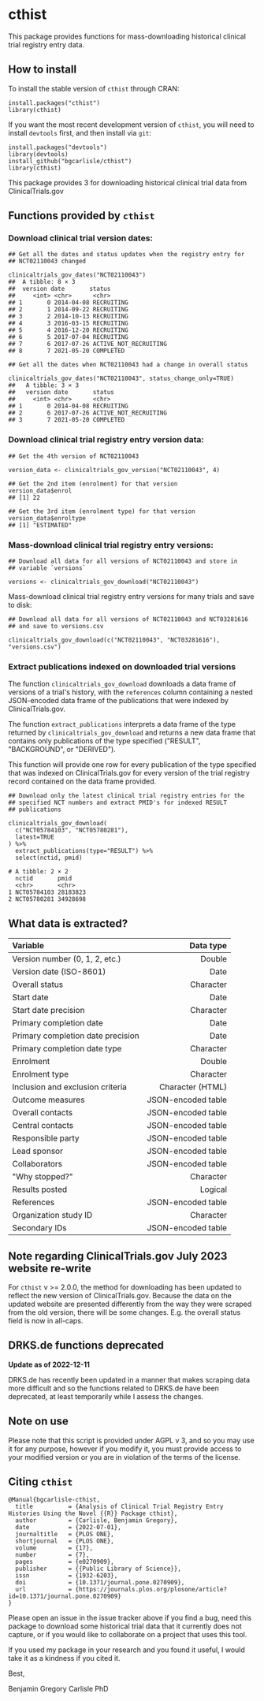 # cthist

This package provides functions for mass-downloading historical
clinical trial registry entry data.

## How to install

To install the stable version of `cthist` through CRAN:

```{r}
install.packages("cthist")
library(cthist)
```

If you want the most recent development version of `cthist`, you will
need to install `devtools` first, and then install via `git`:

```{r}
install.packages("devtools")
library(devtools)
install_github("bgcarlisle/cthist")
library(cthist)
```

This package provides 3 for downloading historical clinical trial data
from ClinicalTrials.gov

## Functions provided by `cthist`

### Download clinical trial version dates:

```{r}
## Get all the dates and status updates when the registry entry for
## NCT02110043 changed

clinicaltrials_gov_dates("NCT02110043")
##  A tibble: 8 × 3
##  version date       status               
##     <int> <chr>      <chr>                
## 1       0 2014-04-08 RECRUITING
## 2       1 2014-09-22 RECRUITING
## 3       2 2014-10-13 RECRUITING
## 4       3 2016-03-15 RECRUITING
## 5       4 2016-12-20 RECRUITING
## 6       5 2017-07-04 RECRUITING
## 7       6 2017-07-26 ACTIVE_NOT_RECRUITING
## 8       7 2021-05-20 COMPLETED

## Get all the dates when NCT02110043 had a change in overall status

clinicaltrials_gov_dates("NCT02110043", status_change_only=TRUE)
##   A tibble: 3 × 3
##   version date       status               
##     <int> <chr>      <chr>                
## 1       0 2014-04-08 RECRUITING
## 2       6 2017-07-26 ACTIVE_NOT_RECRUITING
## 3       7 2021-05-20 COMPLETED
```

### Download clinical trial registry entry version data:

```{r}
## Get the 4th version of NCT02110043

version_data <- clinicaltrials_gov_version("NCT02110043", 4)

## Get the 2nd item (enrolment) for that version
version_data$enrol
## [1] 22

## Get the 3rd item (enrolment type) for that version
version_data$enroltype
## [1] "ESTIMATED"
```

### Mass-download clinical trial registry entry versions:

```{r}
## Download all data for all versions of NCT02110043 and store in
## variable `versions`

versions <- clinicaltrials_gov_download("NCT02110043")
```

Mass-download clinical trial registry entry versions for many trials
and save to disk:

```{r}
## Download all data for all versions of NCT02110043 and NCT03281616
## and save to versions.csv

clinicaltrials_gov_download(c("NCT02110043", "NCT03281616"), "versions.csv")
```

### Extract publications indexed on downloaded trial versions

The function `clinicaltrials_gov_download` downloads a data frame of
versions of a trial's history, with the `references` column containing
a nested JSON-encoded data frame of the publications that were indexed
by ClinicalTrials.gov.

The function `extract_publications` interprets a data frame of the
type returned by `clinicaltrials_gov_download` and returns a new data
frame that contains only publications of the type specified ("RESULT",
"BACKGROUND", or "DERIVED").

This function will provide one row for every publication of the type
specified that was indexed on ClinicalTrials.gov for every version of
the trial registry record contained on the data frame provided.

```{r}
## Download only the latest clinical trial registry entries for the 
## specified NCT numbers and extract PMID's for indexed RESULT 
## publications

clinicaltrials_gov_download(
  c("NCT05784103", "NCT05780281"), 
  latest=TRUE
) %>%
  extract_publications(type="RESULT") %>%
  select(nctid, pmid)

# A tibble: 2 × 2
  nctid       pmid    
  <chr>       <chr>   
1 NCT05784103 28183823
2 NCT05780281 34928698
```

## What data is extracted?

| Variable                          |          Data type |
|:----------------------------------|-------------------:|
| Version number (0, 1, 2, etc.)    |             Double |
| Version date (ISO-8601)           |               Date |
| Overall status                    |          Character |
| Start date                        |               Date |
| Start date precision              |          Character |
| Primary completion date           |               Date |
| Primary completion date precision |               Date |
| Primary completion date type      |          Character |
| Enrolment                         |             Double |
| Enrolment type                    |          Character |
| Inclusion and exclusion criteria  |   Character (HTML) |
| Outcome measures                  | JSON-encoded table |
| Overall contacts                  | JSON-encoded table |
| Central contacts                  | JSON-encoded table |
| Responsible party                 | JSON-encoded table |
| Lead sponsor                      | JSON-encoded table |
| Collaborators                     | JSON-encoded table |
| "Why stopped?"                    |          Character |
| Results posted                    |            Logical |
| References                        | JSON-encoded table |
| Organization study ID             |          Character |
| Secondary IDs                     | JSON-encoded table |

## Note regarding ClinicalTrials.gov July 2023 website re-write

For `cthist` v >= 2.0.0, the method for downloading has been updated
to reflect the new version of ClinicalTrials.gov. Because the data on
the updated website are presented differently from the way they were
scraped from the old version, there will be some changes. E.g. the
overall status field is now in all-caps.

## DRKS.de functions deprecated

**Update as of 2022-12-11**

DRKS.de has recently been updated in a manner that makes scraping data
more difficult and so the functions related to DRKS.de have been
deprecated, at least temporarily while I assess the changes.

## Note on use

Please note that this script is provided under AGPL v 3, and so you
may use it for any purpose, however if you modify it, you must provide
access to your modified version or you are in violation of the terms
of the license.

## Citing `cthist`

```
@Manual{bgcarlisle-cthist,
  title          = {Analysis of Clinical Trial Registry Entry Histories Using the Novel {{R}} Package cthist},
  author         = {Carlisle, Benjamin Gregory},
  date           = {2022-07-01},
  journaltitle   = {PLOS ONE},
  shortjournal   = {PLOS ONE},
  volume         = {17},
  number         = {7},
  pages          = {e0270909},
  publisher      = {{Public Library of Science}},
  issn           = {1932-6203},
  doi            = {10.1371/journal.pone.0270909},
  url            = {https://journals.plos.org/plosone/article?id=10.1371/journal.pone.0270909}
}
```

Please open an issue in the issue tracker above if you find a bug,
need this package to download some historical trial data that it
currently does not capture, or if you would like to collaborate on a
project that uses this tool.

If you used my package in your research and you found it useful, I
would take it as a kindness if you cited it.

Best,

Benjamin Gregory Carlisle PhD
